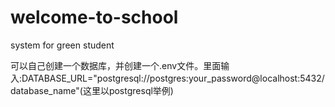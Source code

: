 # welcome-to-school

system for green student

可以自己创建一个数据库，并创建一个.env文件。里面输入:DATABASE_URL="postgresql://postgres:your_password@localhost:5432/database_name"(这里以postgresql举例)
